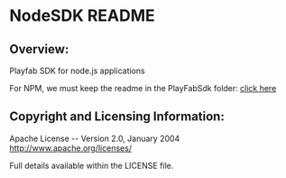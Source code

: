 # NodeSDK README


## Overview:

Playfab SDK for node.js applications

For NPM, we must keep the readme in the PlayFabSdk folder: [click here](https://github.com/PlayFab/NodeSDK/blob/master/PlayFabSdk/README.md)


## Copyright and Licensing Information:

  Apache License --
  Version 2.0, January 2004
  http://www.apache.org/licenses/

  Full details available within the LICENSE file.
